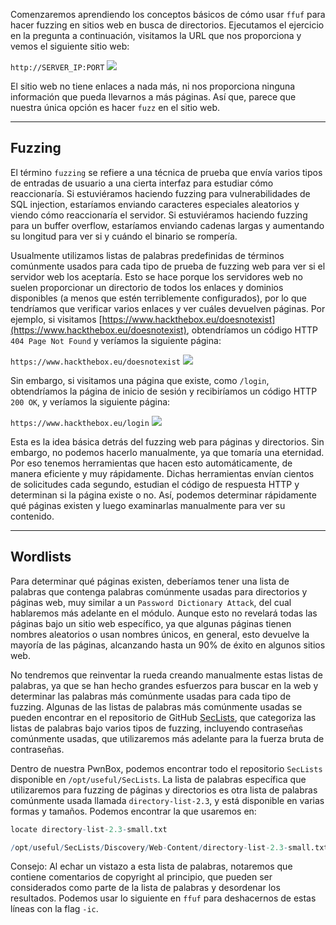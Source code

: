 Comenzaremos aprendiendo los conceptos básicos de cómo usar `ffuf` para hacer fuzzing en sitios web en busca de directorios. Ejecutamos el ejercicio en la pregunta a continuación, visitamos la URL que nos proporciona y vemos el siguiente sitio web:

`http://SERVER_IP:PORT`
![](https://academy.hackthebox.com/storage/modules/54/web_fnb_main_site.jpg)

El sitio web no tiene enlaces a nada más, ni nos proporciona ninguna información que pueda llevarnos a más páginas. Así que, parece que nuestra única opción es hacer `fuzz` en el sitio web.

---

## Fuzzing

El término `fuzzing` se refiere a una técnica de prueba que envía varios tipos de entradas de usuario a una cierta interfaz para estudiar cómo reaccionaría. Si estuviéramos haciendo fuzzing para vulnerabilidades de SQL injection, estaríamos enviando caracteres especiales aleatorios y viendo cómo reaccionaría el servidor. Si estuviéramos haciendo fuzzing para un buffer overflow, estaríamos enviando cadenas largas y aumentando su longitud para ver si y cuándo el binario se rompería.

Usualmente utilizamos listas de palabras predefinidas de términos comúnmente usados para cada tipo de prueba de fuzzing web para ver si el servidor web los aceptaría. Esto se hace porque los servidores web no suelen proporcionar un directorio de todos los enlaces y dominios disponibles (a menos que estén terriblemente configurados), por lo que tendríamos que verificar varios enlaces y ver cuáles devuelven páginas. Por ejemplo, si visitamos [https://www.hackthebox.eu/doesnotexist](https://www.hackthebox.eu/doesnotexist), obtendríamos un código HTTP `404 Page Not Found` y veríamos la siguiente página:

`https://www.hackthebox.eu/doesnotexist`
![](https://academy.hackthebox.com/storage/modules/54/web_fnb_HTB_404.jpg)

Sin embargo, si visitamos una página que existe, como `/login`, obtendríamos la página de inicio de sesión y recibiríamos un código HTTP `200 OK`, y veríamos la siguiente página:

`https://www.hackthebox.eu/login`
![](https://academy.hackthebox.com/storage/modules/54/web_fnb_HTB_login.jpg)

Esta es la idea básica detrás del fuzzing web para páginas y directorios. Sin embargo, no podemos hacerlo manualmente, ya que tomaría una eternidad. Por eso tenemos herramientas que hacen esto automáticamente, de manera eficiente y muy rápidamente. Dichas herramientas envían cientos de solicitudes cada segundo, estudian el código de respuesta HTTP y determinan si la página existe o no. Así, podemos determinar rápidamente qué páginas existen y luego examinarlas manualmente para ver su contenido.

---

## Wordlists

Para determinar qué páginas existen, deberíamos tener una lista de palabras que contenga palabras comúnmente usadas para directorios y páginas web, muy similar a un `Password Dictionary Attack`, del cual hablaremos más adelante en el módulo. Aunque esto no revelará todas las páginas bajo un sitio web específico, ya que algunas páginas tienen nombres aleatorios o usan nombres únicos, en general, esto devuelve la mayoría de las páginas, alcanzando hasta un 90% de éxito en algunos sitios web.

No tendremos que reinventar la rueda creando manualmente estas listas de palabras, ya que se han hecho grandes esfuerzos para buscar en la web y determinar las palabras más comúnmente usadas para cada tipo de fuzzing. Algunas de las listas de palabras más comúnmente usadas se pueden encontrar en el repositorio de GitHub [SecLists](https://github.com/danielmiessler/SecLists), que categoriza las listas de palabras bajo varios tipos de fuzzing, incluyendo contraseñas comúnmente usadas, que utilizaremos más adelante para la fuerza bruta de contraseñas.

Dentro de nuestra PwnBox, podemos encontrar todo el repositorio `SecLists` disponible en `/opt/useful/SecLists`. La lista de palabras específica que utilizaremos para fuzzing de páginas y directorios es otra lista de palabras comúnmente usada llamada `directory-list-2.3`, y está disponible en varias formas y tamaños. Podemos encontrar la que usaremos en:

```r
locate directory-list-2.3-small.txt

/opt/useful/SecLists/Discovery/Web-Content/directory-list-2.3-small.txt
```

Consejo: Al echar un vistazo a esta lista de palabras, notaremos que contiene comentarios de copyright al principio, que pueden ser considerados como parte de la lista de palabras y desordenar los resultados. Podemos usar lo siguiente en `ffuf` para deshacernos de estas líneas con la flag `-ic`.